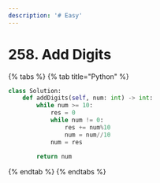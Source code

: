 ```yaml
---
description: '# Easy'
---
```


# 258. Add Digits

{% tabs %}
{% tab title="Python" %}
```python
class Solution:
    def addDigits(self, num: int) -> int:
        while num >= 10:
            res = 0
            while num != 0:
                res += num%10
                num = num//10
            num = res
            
        return num
```
{% endtab %}
{% endtabs %}

